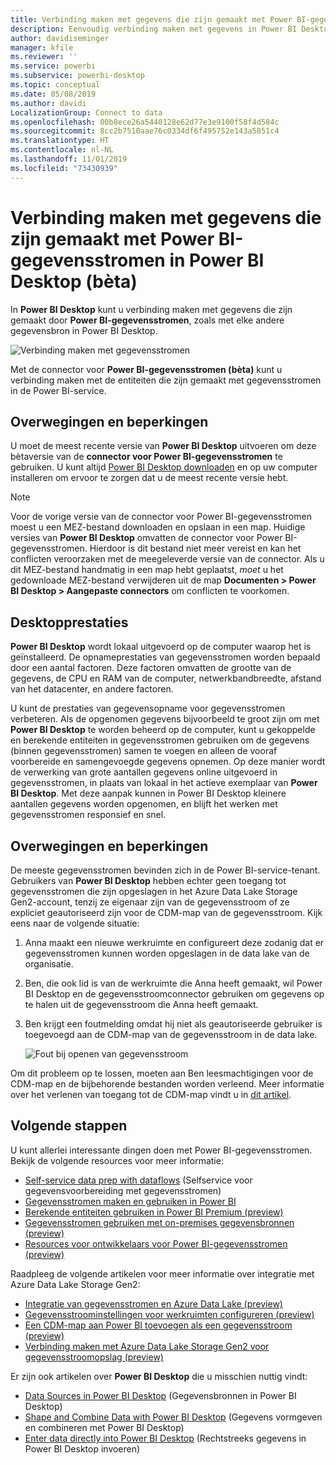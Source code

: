 ```yaml
---
title: Verbinding maken met gegevens die zijn gemaakt met Power BI-gegevensstromen in Power BI Desktop (bèta)
description: Eenvoudig verbinding maken met gegevens in Power BI Desktop en deze gebruiken
author: davidiseminger
manager: kfile
ms.reviewer: ''
ms.service: powerbi
ms.subservice: powerbi-desktop
ms.topic: conceptual
ms.date: 05/08/2019
ms.author: davidi
LocalizationGroup: Connect to data
ms.openlocfilehash: 00b8ece26a5440128e62d77e3e9100f58f4d584c
ms.sourcegitcommit: 8cc2b7510aae76c0334df6f495752e143a5851c4
ms.translationtype: HT
ms.contentlocale: nl-NL
ms.lasthandoff: 11/01/2019
ms.locfileid: "73430939"
---
```

# <a name="connect-to-data-created-by-power-bi-dataflows-in-power-bi-desktop-beta"></a>Verbinding maken met gegevens die zijn gemaakt met Power BI-gegevensstromen in Power BI Desktop (bèta)
In **Power BI Desktop** kunt u verbinding maken met gegevens die zijn gemaakt door **Power BI-gegevensstromen**, zoals met elke andere gegevensbron in Power BI Desktop.

![Verbinding maken met gegevensstromen](media/desktop-connect-dataflows/connect-dataflows_01.png)

Met de connector voor **Power BI-gegevensstromen (bèta)** kunt u verbinding maken met de entiteiten die zijn gemaakt met gegevensstromen in de Power BI-service. 

## <a name="considerations-and-limitations"></a>Overwegingen en beperkingen

U moet de meest recente versie van **Power BI Desktop** uitvoeren om deze bètaversie van de **connector voor Power BI-gegevensstromen** te gebruiken. U kunt altijd [Power BI Desktop downloaden](desktop-get-the-desktop.md) en op uw computer installeren om ervoor te zorgen dat u de meest recente versie hebt.  

> [!NOTE]
> Voor de vorige versie van de connector voor Power BI-gegevensstromen moest u een MEZ-bestand downloaden en opslaan in een map. Huidige versies van **Power BI Desktop** omvatten de connector voor Power BI-gegevensstromen. Hierdoor is dit bestand niet meer vereist en kan het conflicten veroorzaken met de meegeleverde versie van de connector. Als u dit MEZ-bestand handmatig in een map hebt geplaatst, *moet* u het gedownloade MEZ-bestand verwijderen uit de map **Documenten > Power BI Desktop > Aangepaste connectors** om conflicten te voorkomen. 

## <a name="desktop-performance"></a>Desktopprestaties
**Power BI Desktop** wordt lokaal uitgevoerd op de computer waarop het is geïnstalleerd. De opnameprestaties van gegevensstromen worden bepaald door een aantal factoren. Deze factoren omvatten de grootte van de gegevens, de CPU en RAM van de computer, netwerkbandbreedte, afstand van het datacenter, en andere factoren.

U kunt de prestaties van gegevensopname voor gegevensstromen verbeteren. Als de opgenomen gegevens bijvoorbeeld te groot zijn om met **Power BI Desktop** te worden beheerd op de computer, kunt u gekoppelde en berekende entiteiten in gegevensstromen gebruiken om de gegevens (binnen gegevensstromen) samen te voegen en alleen de vooraf voorbereide en samengevoegde gegevens opnemen. Op deze manier wordt de verwerking van grote aantallen gegevens online uitgevoerd in gegevensstromen, in plaats van lokaal in het actieve exemplaar van **Power BI Desktop**. Met deze aanpak kunnen in Power BI Desktop kleinere aantallen gegevens worden opgenomen, en blijft het werken met gegevensstromen responsief en snel.

## <a name="considerations-and-limitations"></a>Overwegingen en beperkingen

De meeste gegevensstromen bevinden zich in de Power BI-service-tenant. Gebruikers van **Power BI Desktop** hebben echter geen toegang tot gegevensstromen die zijn opgeslagen in het Azure Data Lake Storage Gen2-account, tenzij ze eigenaar zijn van de gegevensstroom of ze expliciet geautoriseerd zijn voor de CDM-map van de gegevensstroom. Kijk eens naar de volgende situatie:

1.  Anna maakt een nieuwe werkruimte en configureert deze zodanig dat er gegevensstromen kunnen worden opgeslagen in de data lake van de organisatie.
2.  Ben, die ook lid is van de werkruimte die Anna heeft gemaakt, wil Power BI Desktop en de gegevensstroomconnector gebruiken om gegevens op te halen uit de gegevensstroom die Anna heeft gemaakt.
3.  Ben krijgt een foutmelding omdat hij niet als geautoriseerde gebruiker is toegevoegd aan de CDM-map van de gegevensstroom in de data lake.

    ![Fout bij openen van gegevensstroom](media/service-dataflows-configure-workspace-storage-settings/dataflow-storage-settings_08.jpg)

Om dit probleem op te lossen, moeten aan Ben leesmachtigingen voor de CDM-map en de bijbehorende bestanden worden verleend. Meer informatie over het verlenen van toegang tot de CDM-map vindt u in [dit artikel](https://go.microsoft.com/fwlink/?linkid=2029121).




## <a name="next-steps"></a>Volgende stappen
U kunt allerlei interessante dingen doen met Power BI-gegevensstromen. Bekijk de volgende resources voor meer informatie:

* [Self-service data prep with dataflows](service-dataflows-overview.md) (Selfservice voor gegevensvoorbereiding met gegevensstromen)
* [Gegevensstromen maken en gebruiken in Power BI](service-dataflows-create-use.md)
* [Berekende entiteiten gebruiken in Power BI Premium (preview)](service-dataflows-computed-entities-premium.md)
* [Gegevensstromen gebruiken met on-premises gegevensbronnen (preview)](service-dataflows-on-premises-gateways.md)
* [Resources voor ontwikkelaars voor Power BI-gegevensstromen (preview)](service-dataflows-developer-resources.md)

Raadpleeg de volgende artikelen voor meer informatie over integratie met Azure Data Lake Storage Gen2:

* [Integratie van gegevensstromen en Azure Data Lake (preview)](service-dataflows-azure-data-lake-integration.md)
* [Gegevensstroominstellingen voor werkruimten configureren (preview)](service-dataflows-configure-workspace-storage-settings.md)
* [Een CDM-map aan Power BI toevoegen als een gegevensstroom (preview)](service-dataflows-add-cdm-folder.md)
* [Verbinding maken met Azure Data Lake Storage Gen2 voor gegevensstroomopslag (preview)](service-dataflows-connect-azure-data-lake-storage-gen2.md)

Er zijn ook artikelen over **Power BI Desktop** die u misschien nuttig vindt:

* [Data Sources in Power BI Desktop](desktop-data-sources.md) (Gegevensbronnen in Power BI Desktop)
* [Shape and Combine Data with Power BI Desktop](desktop-shape-and-combine-data.md) (Gegevens vormgeven en combineren met Power BI Desktop)
* [Enter data directly into Power BI Desktop](desktop-enter-data-directly-into-desktop.md) (Rechtstreeks gegevens in Power BI Desktop invoeren)   

